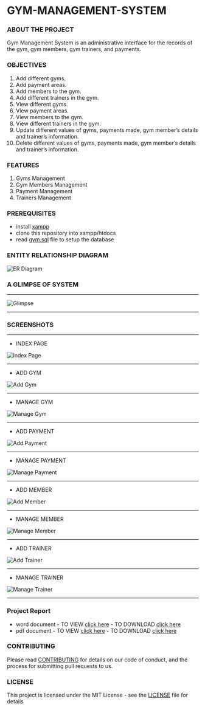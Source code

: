 # GYM-MANAGEMENT-SYSTEM

### ABOUT THE PROJECT
Gym Management System is an administrative interface for the records of the gym, gym members, gym trainers, and payments.

### OBJECTIVES
1. Add different gyms.
2. Add payment areas.
3. Add members to the gym.
4. Add different trainers in the gym.
5. View different gyms.
6. View payment areas.
7. View members to the gym.
8. View different trainers in the gym.
9. Update different values of gyms, payments made, gym member’s details and trainer’s information.
10. Delete different values of gyms, payments made, gym member’s details and trainer’s information.

### FEATURES
1. Gyms Management
2. Gym Members Management
3. Payment Management
4. Trainers Management

### PREREQUISITES
- install [xampp](https://www.apachefriends.org/download.html)
- clone this repository into xampp/htdocs
- read [gym.sql](https://github.com/AbhishekMali21/GYM-MANAGEMENT-SYSTEM/blob/master/gym.sql) file to setup the database

### ENTITY RELATIONSHIP DIAGRAM
![ER Diagram](https://github.com/AbhishekMali21/GYM-MANAGEMENT-SYSTEM/blob/master/SCREENSHOTS/ER%20Diagram.jpg)

### A GLIMPSE OF SYSTEM
***
![Glimpse](https://github.com/AbhishekMali21/GYM-MANAGEMENT-SYSTEM/blob/master/SCREENSHOTS/Gym%20Giffy.gif)
***

### SCREENSHOTS
***
* INDEX PAGE

![Index Page](https://github.com/AbhishekMali21/GYM-MANAGEMENT-SYSTEM/blob/master/SCREENSHOTS/Index%20Page.jpg)

***
* ADD GYM

![Add Gym](https://github.com/AbhishekMali21/GYM-MANAGEMENT-SYSTEM/blob/master/SCREENSHOTS/Add%20Gym.jpg)

***
* MANAGE GYM

![Manage Gym](https://github.com/AbhishekMali21/GYM-MANAGEMENT-SYSTEM/blob/master/SCREENSHOTS/Manage%20Gym.jpg)

***
* ADD PAYMENT

![Add Payment](https://github.com/AbhishekMali21/GYM-MANAGEMENT-SYSTEM/blob/master/SCREENSHOTS/Add%20Payment.jpg)

***
* MANAGE PAYMENT

![Manage Payment](https://github.com/AbhishekMali21/GYM-MANAGEMENT-SYSTEM/blob/master/SCREENSHOTS/Manage%20Payment.jpg)

***
* ADD MEMBER

![Add Member](https://github.com/AbhishekMali21/GYM-MANAGEMENT-SYSTEM/blob/master/SCREENSHOTS/Add%20Member.jpg)

***
* MANAGE MEMBER

![Manage Member](https://github.com/AbhishekMali21/GYM-MANAGEMENT-SYSTEM/blob/master/SCREENSHOTS/Manage%20Member.jpg)

***
* ADD TRAINER

![Add Trainer](https://github.com/AbhishekMali21/GYM-MANAGEMENT-SYSTEM/blob/master/SCREENSHOTS/Add%20Trainer.jpg)

***
* MANAGE TRAINER

![Manage Trainer](https://github.com/AbhishekMali21/GYM-MANAGEMENT-SYSTEM/blob/master/SCREENSHOTS/Manage%20Trainer.jpg)

***

### Project Report
- word document - TO VIEW [click here](https://github.com/AbhishekMali21/GYM-MANAGEMENT-SYSTEM/blob/master/Gym%20Management%20System%20Report.docx) - TO DOWNLOAD [click here](https://github.com/AbhishekMali21/GYM-MANAGEMENT-SYSTEM/raw/master/Gym%20Management%20System%20Report.docx)
- pdf document - TO VIEW [click here](https://github.com/AbhishekMali21/GYM-MANAGEMENT-SYSTEM/blob/master/Gym%20Management%20System%20Report.pdf) - TO DOWNLOAD [click here](https://github.com/AbhishekMali21/GYM-MANAGEMENT-SYSTEM/raw/master/Gym%20Management%20System%20Report.pdf)

### CONTRIBUTING

Please read [CONTRIBUTING](https://github.com/AbhishekMali21/GYM-MANAGEMENT-SYSTEM/blob/master/CONTRIBUTING.md) for details on our code of conduct, and the process for submitting pull requests to us.

### LICENSE

This project is licensed under the MIT License - see the [LICENSE](https://github.com/AbhishekMali21/GYM-MANAGEMENT-SYSTEM/blob/master/LICENSE) file for details
